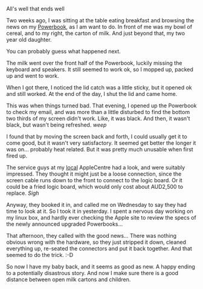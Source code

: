 All's well that ends well

Two weeks ago, I was sitting at the table eating breakfast and
browsing the news on my [Powerbook][], as I am want to do. In front of me
was my bowl of cereal, and to my right, the carton of milk. And just
beyond that, my two year old daughter.

You can probably guess what happened next.

The milk went over the front half of the Powerbook, luckily missing
the keyboard and speakers. It still seemed to work ok, so I mopped up,
packed up and went to work.

When I got there, I noticed the lid catch was a little sticky, but it
opened ok and still worked. At the end of the day, I shut the lid and
came home.

This was when things turned bad. That evening, I opened up the
Powerbook to check my email, and was more than a little disturbed to
find the bottom two thirds of my screen didn't work. Like, it was
black. And then, it wasn't black, but wasn't being refreshed. *weep*

I found that by moving the screen back and forth, I could usually get
it to come good, but it wasn't very satisfactory. It seemed get better
the longer it was on... probably heat related. But it was pretty much
unusable when first fired up.

The service guys at my [local][] AppleCentre had a look, and were
suitably impressed. They thought it might just be a loose connection,
since the screen cable runs down to the front to connect to the logic
board. Or it could be a fried logic board, which would only cost about
AUD2,500 to replace. *Sigh*

Anyway, they booked it in, and called me on Wednesday to say they had
time to look at it. So I took it in yesterday. I spent a nervous day
working on my linux box, and hardly ever checking the Apple site to
review the specs of the newly announced upgraded Powerbooks...

That afternoon, they called with the good news... There was nothing
obvious wrong with the hardware, so they just stripped it down,
cleaned everything up, re-seated the connectors and put it back
together. And that seemed to do the trick. :-D

So now I have my baby back, and it seems as good as new. A happy
ending to a potentially disastrous story. And now I make sure there is
a good distance between open milk cartons and children.

[local]: http://www.power.com.au/
[Powerbook]: http://www.apple.com/au/powerbook/
